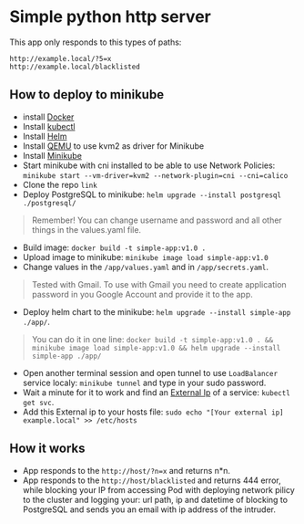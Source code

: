 # Simple python http server

This app only responds to this types of paths:

    http://example.local/?5=x
    http://example.local/blacklisted

## How to deploy to minikube

- install [Docker](https://docs.docker.com/engine/install/)
- Install [kubectl](https://kubernetes.io/ru/docs/tasks/tools/install-kubectl/)
- Install [Helm](https://helm.sh/docs/intro/install/)
- Install [QEMU](https://minikube.sigs.k8s.io/docs/drivers/kvm2/) to use kvm2 as driver for Minikube
- Install [Minikube](https://kubernetes.io/ru/docs/tasks/tools/install-minikube/)
- Start minikube with cni installed to be able to use Network Policies: `minikube start --vm-driver=kvm2 --network-plugin=cni --cni=calico`
- Clone the repo `link`
- Deploy PostgreSQL to minikube: `helm upgrade --install postgresql ./postgresql/`

> Remember! You can change username and password and all other things in the values.yaml file.

- Build image: `docker build -t simple-app:v1.0 .`
- Upload image to minikube: `minikube image load simple-app:v1.0`
- Change values in the `/app/values.yaml` and in `/app/secrets.yaml`.

> Tested with Gmail. To use with Gmail you need to create application password in you Google Account and provide it to the app.

- Deploy helm chart to the minikube: `helm upgrade --install simple-app ./app/`.

> You can do it in one line: `docker build -t simple-app:v1.0 . && minikube image load simple-app:v1.0 && helm upgrade --install simple-app ./app/`

- Open another terminal session and open tunnel to use `LoadBalancer` service localy: `minikube tunnel` and type in your sudo password.
- Wait a minute for it to work and find an [External Ip](https://minikube.sigs.k8s.io/docs/handbook/accessing/) of a service: `kubectl get svc`.
- Add this External ip to your hosts file: `sudo echo "[Your external ip] example.local" >> /etc/hosts`

## How it works

- App responds to the `http://host/?n=x` and returns n*n.
- App responds to the `http://host/blacklisted` and returns 444 error, while blocking your IP from accessing Pod with deploying network pilicy to the cluster and logging your: url path, ip and datetime of blocking to PostgreSQL and sends you an email with ip address of the intruder.
